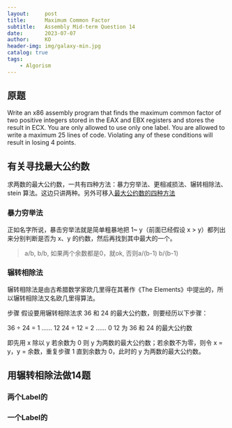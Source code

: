 ```yaml
---
layout:     post
title:      Maximum Common Factor
subtitle:   Assembly Mid-term Question 14
date:       2023-07-07
author:     KO
header-img: img/galaxy-min.jpg
catalog: true
tags:
    - Algorism
---
```



## 原题 
Write an x86 assembly program that finds the maximum common factor of two positive integers stored in the EAX and EBX registers and stores the result in ECX. You are only allowed to use only one label. You are allowed to write a maximum 25 lines of code. Violating any of these conditions will result in losing 4 points.

## 有关寻找最大公约数
求两数的最大公约数，一共有四种方法：暴力穷举法、更相减损法、辗转相除法、stein 算法。这边只讲两种。另外可移入[最大公约数的四种方法](https://blog.csdn.net/Hell_potato777/article/details/127132815)

### 暴力穷举法
正如名字所说，暴击穷举法就是简单粗暴地把 1~ y（前面已经假设 x > y）都列出来分别判断是否为 x、y 的约数，然后再找到其中最大的一个。
> a/b, b/b, 如果两个余数都是0，就ok, 否则a/(b-1) b/(b-1)

### 辗转相除法
辗转相除法是由古希腊数学家欧几里得在其著作《The Elements》中提出的，所以辗转相除法又名欧几里得算法。

步骤
假设要用辗转相除法求 36 和 24 的最大公约数，则要经历以下步骤：

36 ÷ 24 = 1 …… 12
24 ÷ 12 = 2 …… 0
12 为 36 和 24 的最大公约数

即先用 x 除以 y
若余数为 0 则 y 为两数的最大公约数；若余数不为零，则令 x = y，y = 余数，重复步骤 1 直到余数为 0，此时的 y 为两数的最大公约数。

## 用辗转相除法做14题
### 两个Label的
### 一个Label的


